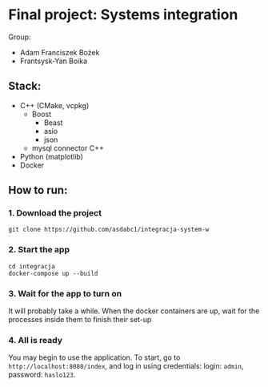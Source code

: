 # Final project: Systems integration
Group:
- Adam Franciszek Bożek
- Frantsysk-Yan Boika

## Stack:
- C++ (CMake, vcpkg)
    - Boost
        - Beast
        - asio
        - json
    - mysql connector C++
- Python (matplotlib)
- Docker

## How to run:
### 1. Download the project
```git bash
git clone https://github.com/asdabc1/integracja-system-w
```

### 2. Start the app
```terminal
cd integracja
docker-compose up --build
```

### 3. Wait for the app to turn on
It will probably take a while. When the docker containers are up, wait for the processes inside them to finish their set-up

### 4. All is ready
You may begin to use the application. To start, go to `http://localhost:8080/index`, and log in using credentials: login: `admin`, password: `haslo123`.